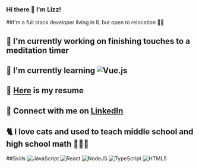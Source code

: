 ### Hi there 👋 I'm Lizz!

##I'm a full stack developer living in IL but open to relocation 👩‍💻

## 🔭 I'm currently working on finishing touches to a meditation timer
## 🌱 I'm currently learning ![Vue.js](https://img.shields.io/badge/vuejs-%2335495e.svg?style=for-the-badge&logo=vuedotjs&logoColor=%234FC08D)
## 📄 [Here](https://docs.google.com/document/d/1jmXTrQCPn3IkiDcTmsBV4U_cjUTpmqZbSbYOnsreKCo/edit?usp=sharing) is my resume
## 🤝 Connect with me on [LinkedIn](https://www.linkedin.com/in/elizabeth-mullowney/)
## 🐈 I love cats and used to teach middle school and high school math 👩🏼‍🏫

##Skills
![JavaScript](https://img.shields.io/badge/javascript-%23323330.svg?style=for-the-badge&logo=javascript&logoColor=%23F7DF1E) ![React](https://img.shields.io/badge/react-%2320232a.svg?style=for-the-badge&logo=react&logoColor=%2361DAFB) ![NodeJS](https://img.shields.io/badge/node.js-6DA55F?style=for-the-badge&logo=node.js&logoColor=white) ![TypeScript](https://img.shields.io/badge/typescript-%23007ACC.svg?style=for-the-badge&logo=typescript&logoColor=white) ![HTML5](https://img.shields.io/badge/html5-%23E34F26.svg?style=for-the-badge&logo=html5&logoColor=white)

<!--
**lizzmullowney/lizzmullowney** is a ✨ _special_ ✨ repository because its `README.md` (this file) appears on your GitHub profile.

Here are some ideas to get you started:

- 🔭 I’m currently working on ...
- 🌱 I’m currently learning ...
- 👯 I’m looking to collaborate on ...
- 🤔 I’m looking for help with ...
- 💬 Ask me about ...
- 📫 How to reach me: ...
- 😄 Pronouns: ...
- ⚡ Fun fact: ...
-->
